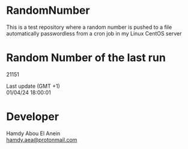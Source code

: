 # RandomNumber    
This is a test repository where a random number is pushed to a file automatically passwordless from a cron job in my Linux CentOS server    
# Random Number of the last run   
21151
      
Last update (GMT +1)    
01/04/24 18:00:01
# Developer    
Hamdy Abou El Anein   
hamdy.aea@protonmail.com
